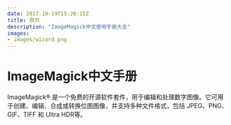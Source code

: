 ```yaml
---
date: 2017-10-19T15:26:15Z
title: 首页
description: "ImageMagick中文使用手册大全"
images:
- images/wizard.png
---
```


# ImageMagick中文手册

ImageMagick® 是一个免费的开源软件套件，用于编辑和处理数字图像。它可用于创建、编辑、合成或转换位图图像，并支持多种文件格式，包括 JPEG、PNG、GIF、TIFF 和 Ultra HDR等。